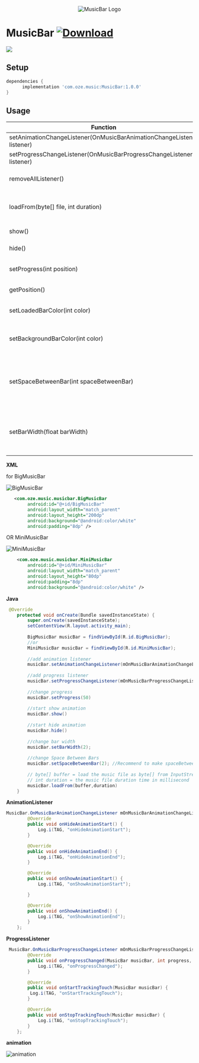 <p align="center">
  <img src="https://github.com/emadabdalrahman/MusicBar/blob/master/ScreenShots/sound-bars-pulse.png?raw=true" alt="MusicBar Logo"/>
</p>

# MusicBar  [ ![Download](https://api.bintray.com/packages/emad/maven/MusicBar/images/download.svg) ](https://bintray.com/emad/maven/MusicBar/_latestVersion)

![](https://github.com/emadabdalrahman/MusicBar/blob/master/ScreenShots/full-optimize.gif?raw=true)

## Setup

```groovy
dependencies {
      implementation 'com.oze.music:MusicBar:1.0.0'
}
```
## Usage

Function | Description
------------ | -------------
setAnimationChangeListener(OnMusicBarAnimationChangeListener listener) | animation listener
setProgressChangeListener(OnMusicBarProgressChangeListener listener) | progress listener
removeAllListener() | remove Progress and Animation listener
loadFrom(byte[] file, int duration) | load the music file as byte[] with music duration in millisecond
show() | start show animation
hide() | start hide animation
setProgress(int position) | move to specified position (in milisecand) 
getPosition() | return current progress position
setLoadedBarColor(int color) | change progressed bar color **default RED**
setBackgroundBarColor(int color) | change unprogressed bar color **default #dfd6d6**
setSpaceBetweenBar(int spaceBetweenBar) | change distance between bars (in px) **default 2** Recommend to make spaceBetweenBar equal barWidth
setBarWidth(float barWidth) | change bar width (in px) **default 2** Recommend to make barWidth equal spaceBetweenBar


**XML** 

for BigMusicBar

![BigMusicBar](https://github.com/emadabdalrahman/MusicBar/blob/master/ScreenShots/BigMusicBar.png?raw=true)
```XML
   <com.oze.music.musicbar.BigMusicBar
        android:id="@+id/BigMusicBar"
        android:layout_width="match_parent"
        android:layout_height="200dp"
        android:background="@android:color/white"
        android:padding="8dp" />
```
OR MiniMusicBar 

![MiniMusicBar](https://github.com/emadabdalrahman/MusicBar/blob/master/ScreenShots/MiniMusicBar.png?raw=true) 
```XML
    <com.oze.music.musicbar.MiniMusicBar
        android:id="@+id/MiniMusicBar"
        android:layout_width="match_parent"
        android:layout_height="80dp"
        android:padding="8dp"
        android:background="@android:color/white" />
```
**Java**
```java
 @Override
    protected void onCreate(Bundle savedInstanceState) {
        super.onCreate(savedInstanceState);
        setContentView(R.layout.activity_main);
        
        BigMusicBar musicBar = findViewById(R.id.BigMusicBar);
        //or  
        MiniMusicBar musicBar = findViewById(R.id.MiniMusicBar);
        
        //add animation listener
        musicBar.setAnimationChangeListener(mOnMusicBarAnimationChangeListener);
        
        //add progress listener
        musicBar.setProgressChangeListener(mOnMusicBarProgressChangeListener);
        
        //change progress 
        musicBar.setProgress(50)
        
        //start show animation
        musicBar.show()
        
        //start hide animation
        musicBar.hide()
        
        //change bar width
        musicBar.setBarWidth(2);
        
        //change Space Between Bars
        musicBar.setSpaceBetweenBar(2); //Recommend to make spaceBetweenBar equal barWidth
       
        // byte[] buffer = load the music file as byte[] from InputStream
        // int duration = the music file duration time in millisecond
        musicBar.loadFrom(buffer,duration)
    }

```


**AnimationListener**
```Java
MusicBar.OnMusicBarAnimationChangeListener mOnMusicBarAnimationChangeListener = new MusicBar.OnMusicBarAnimationChangeListener() {
        @Override
        public void onHideAnimationStart() {
            Log.i(TAG, "onHideAnimationStart");
        }

        @Override
        public void onHideAnimationEnd() {
            Log.i(TAG, "onHideAnimationEnd");
        }

        @Override
        public void onShowAnimationStart() {
            Log.i(TAG, "onShowAnimationStart");

        }

        @Override
        public void onShowAnimationEnd() {
            Log.i(TAG, "onShowAnimationEnd");
        }
    };
```
**ProgressListener**
```Java
 MusicBar.OnMusicBarProgressChangeListener mOnMusicBarProgressChangeListener = new MusicBar.OnMusicBarProgressChangeListener() {
        @Override
        public void onProgressChanged(MusicBar musicBar, int progress, boolean fromUser) {
            Log.i(TAG, "onProgressChanged");
        }

        @Override
        public void onStartTrackingTouch(MusicBar musicBar) {
         Log.i(TAG, "onStartTrackingTouch");
        }

        @Override
        public void onStopTrackingTouch(MusicBar musicBar) {
            Log.i(TAG, "onStopTrackingTouch");
        }
    };
```
**animation**

![animation](https://github.com/emadabdalrahman/MusicBar/blob/master/ScreenShots/animation-optimize.gif?raw=true)
